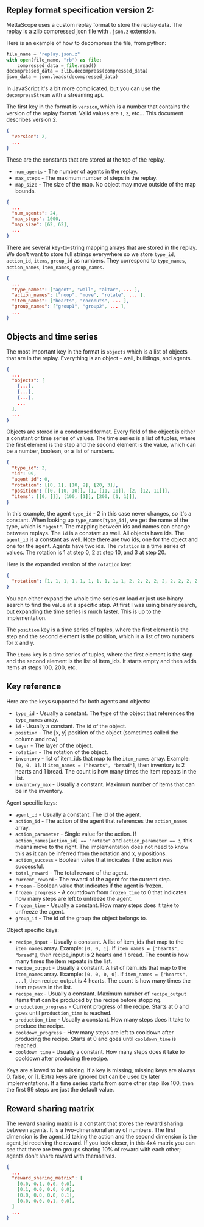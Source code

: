 ## Replay format specification version 2:

MettaScope uses a custom replay format to store the replay data. The replay is a zlib compressed json file with `.json.z` extension.

Here is an example of how to decompress the file, from python:

```python
file_name = "replay.json.z"
with open(file_name, "rb") as file:
    compressed_data = file.read()
decompressed_data = zlib.decompress(compressed_data)
json_data = json.loads(decompressed_data)
```

In JavaScript it's a bit more complicated, but you can use the `decompressStream` with a streaming api.

The first key in the format is `version`, which is a number that contains the version of the replay format. Valid values are `1`, `2`, etc... This document describes version 2.

```json
{
  "version": 2,
  ...
}
```

These are the constants that are stored at the top of the replay.

* `num_agents` - The number of agents in the replay.
* `max_steps` - The maximum number of steps in the replay.
* `map_size` - The size of the map. No object may move outside of the map bounds.

```json
{
  ...
  "num_agents": 24,
  "max_steps": 1000,
  "map_size": [62, 62],
  ...
}
```

There are several key-to-string mapping arrays that are stored in the replay. We don't want to store full strings everywhere so we store `type_id`, `action_id`, `items`, `group_id` as numbers. They correspond to `type_names`, `action_names`, `item_names`, `group_names`.

```json
{
  ...
  "type_names": ["agent", "wall", "altar", ... ],
  "action_names": ["noop", "move", "rotate", ... ],
  "item_names": ["hearts", "coconuts", ... ],
  "group_names": ["group1", "group2", ... ],
  ...
}
```

## Objects and time series

The most important key in the format is `objects` which is a list of objects that are in the replay. Everything is an object - wall, buildings, and agents.

```json
{
  ...
  "objects": [
    {...},
    {...},
    {...},
    ...
  ],
  ...
}
```


Objects are stored in a condensed format. Every field of the object is either a constant or time series of values. The time series is a list of tuples, where the first element is the step and the second element is the value, which can be a number, boolean, or a list of numbers.


```json
{
  "type_id": 2,
  "id": 99,
  "agent_id": 0,
  "rotation": [[0, 1], [10, 2], [20, 3]],
  "position": [[0, [10, 10]], [1, [11, 10]], [2, [12, 11]]],
  "items": [[0, []], [100, [1]], [200, [1, 1]]],
}
```


In this example, the agent `type_id` - 2 in this case never changes, so it's a constant. When looking up `type_names[type_id]`, we get the name of the type, which is `"agent"`. The mapping between ids and names can change between replays. The `id` is a constant as well. All objects have ids. The `agent_id` is a constant as well. Note there are two ids, one for the object and one for the agent. Agents have two ids. The `rotation` is a time series of values. The rotation is 1 at step 0, 2 at step 10, and 3 at step 20.


Here is the expanded version of the `rotation` key:

```json
{
  "rotation": [1, 1, 1, 1, 1, 1, 1, 1, 1, 1, 2, 2, 2, 2, 2, 2, 2, 2, 2, 2, 3, 3, 3, 3, 3, 3, 3, 3, 3, 3]
}
```

You can either expand the whole time series on load or just use binary search to find the value at a specific step. At first I was using binary search, but expanding the time series is much faster. This is up to the implementation.

The `position` key is a time series of tuples, where the first element is the step and the second element is the position, which is a list of two numbers for x and y.

The `items` key is a time series of tuples, where the first element is the step and the second element is the list of item_ids. It starts empty and then adds items at steps 100, 200, etc.

## Key reference

Here are the keys supported for both agents and objects:

* `type_id` - Usually a constant. The type of the object that references the `type_names` array.
* `id` - Usually a constant. The id of the object.
* `position` - The [x, y] position of the object (sometimes called the column and row)
* `layer` - The layer of the object.
* `rotation` - The rotation of the object.
* `inventory` - list of item_ids that map to the `item_names` array. Example: `[0, 0, 1]`. If `item_names = ["hearts", "bread"]`, then inventory is 2 hearts and 1 bread. The count is how many times the item repeats in the list.
* `inventory_max` - Usually a constant. Maximum number of items that can be in the inventory.

Agent specific keys:

* `agent_id` - Usually a constant. The id of the agent.
* `action_id` - The action of the agent that references the `action_names` array.
* `action_parameter` - Single value for the action. If `action_names[action_id] == "rotate"` and `action_parameter == 3`, this means move to the right. The implementation does not need to know this as it can be inferred from the rotation and x, y positions.
* `action_success` - Boolean value that indicates if the action was successful.
* `total_reward` - The total reward of the agent.
* `current_reward` - The reward of the agent for the current step.
* `frozen` - Boolean value that indicates if the agent is frozen.
* `frozen_progress` - A countdown from `frozen_time` to 0 that indicates how many steps are left to unfreeze the agent.
* `frozen_time` - Usually a constant. How many steps does it take to unfreeze the agent.
* `group_id` - The id of the group the object belongs to.

Object specific keys:

* `recipe_input` - Usually a constant. A list of item_ids that map to the `item_names` array. Example: `[0, 0, 1]`. If `item_names = ["hearts", "bread"]`, then recipe_input is 2 hearts and 1 bread. The count is how many times the item repeats in the list.
* `recipe_output` - Usually a constant. A list of item_ids that map to the `item_names` array. Example: `[0, 0, 0, 0]`. If `item_names = ["hearts", ...]`, then recipe_output is 4 hearts. The count is how many times the item repeats in the list.
* `recipe_max` - Usually a constant. Maximum number of `recipe_output` items that can be produced by the recipe before stopping.
* `production_progress` - Current progress of the recipe. Starts at 0 and goes until `production_time` is reached.
* `production_time` - Usually a constant. How many steps does it take to produce the recipe.
* `cooldown_progress` - How many steps are left to cooldown after producing the recipe. Starts at 0 and goes until `cooldown_time` is reached.
* `cooldown_time` - Usually a constant. How many steps does it take to cooldown after producing the recipe.

Keys are allowed to be missing. If a key is missing, missing keys are always 0, false, or []. Extra keys are ignored but can be used by later implementations. If a time series starts from some other step like 100, then the first 99 steps are just the default value.


## Reward sharing matrix

The reward sharing matrix is a constant that stores the reward sharing between agents. It is a two-dimensional array of numbers. The first dimension is the agent_id taking the action and the second dimension is the agent_id receiving the reward. If you look closer, in this 4x4 matrix you can see that there are two groups sharing 10% of reward with each other; agents don't share reward with themselves.

```json
{
  ...
  "reward_sharing_matrix": [
    [0.0, 0.1, 0.0, 0.0],
    [0.1, 0.0, 0.0, 0.0],
    [0.0, 0.0, 0.0, 0.1],
    [0.0, 0.0, 0.1, 0.0],
  ]
  ...
}
```
